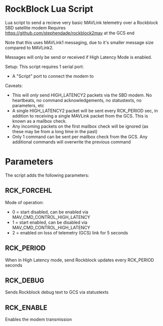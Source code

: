 # RockBlock Lua Script

Lua script to send a recieve very basic MAVLink telemetry over a
Rockblock SBD satellite modem
Requires https://github.com/stephendade/rockblock2mav at the GCS end

Note that this uses MAVLink1 messaging, due to it's smaller message size compared
to MAVLink2.

Messages will only be send or received if High Latency Mode is enabled.

Setup:
This script requires 1 serial port:
- A "Script" port to connect the modem to

Caveats:
- This will *only* send HIGH_LATENCY2 packets via the SBD modem. No heartbeats, no command acknowledgements, no statustexts, no parameters, etc
- A single HIGH_LATENCY2 packet will be sent every RCK_PERIOD sec, in addition to receiving 
   a single MAVLink packet from the GCS. This is known as a mailbox check.
- Any incoming packets on the first mailbox check will be ignored (as these may be from a long time in the past)
- Only 1 command can be sent per mailbox check from the GCS. Any additional commands will overwrite the previous command

# Parameters

The script adds the following parameters:

## RCK_FORCEHL

Mode of operation:
- 0 = start disabled, can be enabled via MAV_CMD_CONTROL_HIGH_LATENCY
- 1 = start enabled, can be disabled via MAV_CMD_CONTROL_HIGH_LATENCY
- 2 = enabled on loss of telemetry (GCS) link for 5 seconds

## RCK_PERIOD

When in High Latency mode, send Rockblock updates every RCK_PERIOD seconds

## RCK_DEBUG

Sends Rockblock debug text to GCS via statustexts

## RCK_ENABLE

Enables the modem transmission
